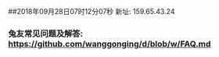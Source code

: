 ##2018年09月28日07时12分07秒 新址: 159.65.43.24
### 兔友常见问题及解答: https://github.com/wanggonging/d/blob/w/FAQ.md
